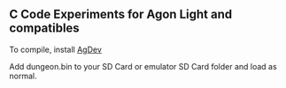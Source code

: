 ## C Code Experiments for Agon Light and compatibles

To compile, install [AgDev](https://github.com/pcawte/AgDev)

Add dungeon.bin to your SD Card or emulator SD Card folder and load as normal.
